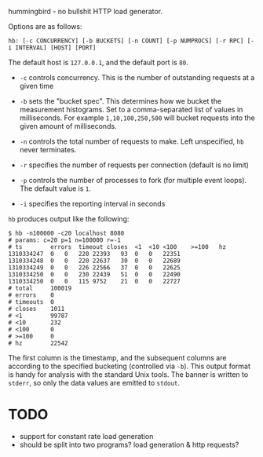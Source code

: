 hummingbird - no bullshit HTTP load generator.

Options are as follows:

    hb: [-c CONCURRENCY] [-b BUCKETS] [-n COUNT] [-p NUMPROCS] [-r RPC] [-i INTERVAL] [HOST] [PORT]

The default host is `127.0.0.1`, and the default port is `80`.

* `-c` controls concurrency. This is the number of outstanding
  requests at a given time
  
* `-b` sets the "bucket spec".  This determines how we bucket the
  measurement histograms. Set to a comma-separated list of values in
  milliseconds. For example `1,10,100,250,500` will bucket requests
  into the given amount of milliseconds.
  
* `-n` controls the total number of requests to make. Left
  unspecified, `hb` never terminates.
  
* `-r` specifies the number of requests per connection (default is no limit)

* `-p` controls the number of processes to fork (for multiple event
  loops). The default value is `1`.
  
* `-i` specifies the reporting interval in seconds

`hb` produces output like the following:

	$ hb -n100000 -c20 localhost 8080
	# params: c=20 p=1 n=100000 r=-1
	# ts		errors	timeout	closes	<1	<10	<100	>=100	hz
	1310334247	0	0	220	22393	93	0	0	22351
	1310334248	0	0	220	22637	30	0	0	22689
	1310334249	0	0	226	22566	37	0	0	22625
	1310334250	0	0	230	22439	51	0	0	22490
	1310334250	0	0	115	9752	21	0	0	22727
	# total		100019
	# errors	0
	# timeouts	0
	# closes	1011
	# <1		99787
	# <10		232
	# <100		0
	# >=100		0
	# hz		22542

The first column is the timestamp, and the subsequent columns are
according to the specified bucketing (controlled via `-b`). This
output format is handy for analysis with the standard Unix tools. The
banner is written to `stderr`, so only the data values are emitted to
`stdout`.

# TODO

* support for constant rate load generation
* should be split into two programs? load generation & http requests?
